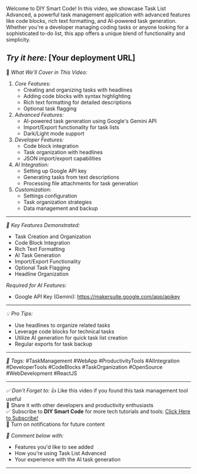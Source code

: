 Welcome to DIY Smart Code! In this video, we showcase Task List Advanced, a powerful task management application with advanced features like code blocks, rich text formatting, and AI-powered task generation. Whether you're a developer managing coding tasks or anyone looking for a sophisticated to-do list, this app offers a unique blend of functionality and simplicity.

*Try it here:* [Your deployment URL]
---

🔧 *What We'll Cover in This Video:*
1. *Core Features:*
   - Creating and organizing tasks with headlines
   - Adding code blocks with syntax highlighting
   - Rich text formatting for detailed descriptions
   - Optional task flagging
2. *Advanced Features:*
   - AI-powered task generation using Google's Gemini API
   - Import/Export functionality for task lists
   - Dark/Light mode support
3. *Developer Features:*
   - Code block integration
   - Task organization with headlines
   - JSON import/export capabilities
4. *AI Integration:*
   - Setting up Google API key
   - Generating tasks from text descriptions
   - Processing file attachments for task generation
5. *Customization:*
   - Settings configuration
   - Task organization strategies
   - Data management and backup

---

*📌 Key Features Demonstrated:*
- Task Creation and Organization
- Code Block Integration
- Rich Text Formatting
- AI Task Generation
- Import/Export Functionality
- Optional Task Flagging
- Headline Organization

*Required for AI Features:*
- Google API Key (Gemini): https://makersuite.google.com/app/apikey

---

*💡 Pro Tips:*
- Use headlines to organize related tasks
- Leverage code blocks for technical tasks
- Utilize AI generation for quick task list creation
- Regular exports for task backup

---

*🎯 Tags:*
#TaskManagement #WebApp #ProductivityTools #AIIntegration #DeveloperTools #CodeBlocks #TaskOrganization #OpenSource #WebDevelopment #ReactJS

---

*✅ Don't Forget to:*
👍 Like this video if you found this task management tool useful  
📢 Share it with other developers and productivity enthusiasts  
✅ Subscribe to **DIY Smart Code** for more tech tutorials and tools: [Click Here to Subscribe!](#)  
🔔 Turn on notifications for future content  

*💬 Comment below with:*
- Features you'd like to see added
- How you're using Task List Advanced
- Your experience with the AI task generation

---